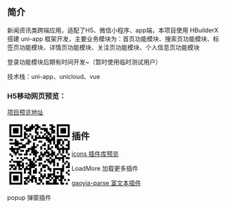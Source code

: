 ## 简介

新闻资讯类跨端应用，适配了H5、微信小程序、app端，本项目使用 HBuilderX 搭建 uni-app 框架开发，主要业务模块为：首页功能模块、搜索页功能模块、标签页功能模块、详情页功能模块、关注页功能模块、个人信息页功能模块

登录功能模块后期有时间开发~（暂时使用临时测试用户）

技术栈：uni-app、unicloud、vue

### H5移动网页预览：

[项目预览地址](https://static-4ad7710e-8d5f-4da8-a504-5576b9ef6af6.bspapp.com/)

<img src="images/nothing-news-QR code.png" style="zoom:50%;" align="left"/>

## 插件

[icons 插件库预览](https://uniapp.dcloud.io/h5/pages/extUI/icons/icons)

LoadMore 加载更多插件

 [gaoyia-parse 富文本插件](https://github.com/gaoyia/parse)

popup 弹窗插件